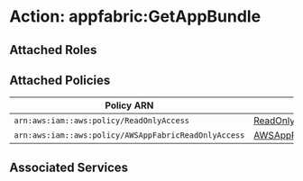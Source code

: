 # Action: appfabric:GetAppBundle

## Attached Roles

## Attached Policies

| Policy ARN | Policy Name |
|------------|-------------|
| `arn:aws:iam::aws:policy/ReadOnlyAccess` | [ReadOnlyAccess](../policies.md#readonlyaccess) |
| `arn:aws:iam::aws:policy/AWSAppFabricReadOnlyAccess` | [AWSAppFabricReadOnlyAccess](../policies.md#awsappfabricreadonlyaccess) |

## Associated Services

